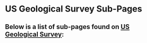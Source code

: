 # US Geological Survey Sub-Pages

## Below is a list of sub-pages found on [US Geological Survey](https://www.usgs.gov):

